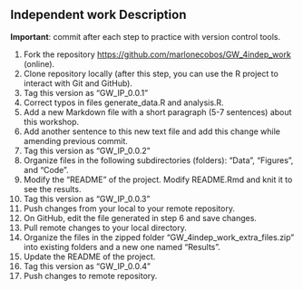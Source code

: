 ## Independent work Description

**Important**: commit after each step to practice with version control tools.

1. Fork the repository https://github.com/marlonecobos/GW_4indep_work (online).
2. Clone repository locally (after this step, you can use the R project to interact with Git and GitHub).
3. Tag this version as “GW_IP_0.0.1”
4. Correct typos in files generate_data.R and analysis.R.
5. Add a new Markdown file with a short paragraph (5-7 sentences) about this workshop.
6. Add another sentence to this new text file and add this change while amending previous commit.
7. Tag this version as “GW_IP_0.0.2”
8. Organize files in the following subdirectories (folders): “Data”, “Figures”, and “Code”.
9. Modify the “README” of the project. Modify README.Rmd and knit it to see the results.
10. Tag this version as “GW_IP_0.0.3”
11. Push changes from your local to your remote repository.
12. On GitHub, edit the file generated in step 6 and save changes.
13. Pull remote changes to your local directory.
14. Organize the files in the zipped folder “GW_4indep_work_extra_files.zip” into existing folders and a new one named “Results”.
15. Update the README of the project.
16. Tag this version as “GW_IP_0.0.4”
17. Push changes to remote repository.

